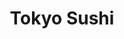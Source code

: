 ---
layout: place
title: "Tokyo Sushi"
permalink: /pennsylvania/easton/tokyo-sushi.html
stateAbbr: PA
stateName: Pennsylvania
cityName: Easton
place_id: ChIJBT4Dk49txIkReb8EA7aDQE4
photos:
  - name: >-
      places/ChIJBT4Dk49txIkReb8EA7aDQE4/photos/AeeoHcIfk5UZGeUZAkKX9m4ZHb169OYXPyu-d-XL2zlP0-XZquVC6paAzbPvvTGlIfbjPNeupKxEHqFLl9mgCwLEIdk7GXSAnrjpyEfTrjPv288p_tDltRoZaIMmbM6BHckKZRCcMTrPr33opp23GUog_ucNQ2-zk67laAwp-EJNMJYtv1CecZNRGrpRwc0r060N_97NRjBBWjWwqPnXm5xbggFlhMk0MzNJGyA0oiqFrtIrNemGJhu-E8Grd7dWOOhTygdpFwuI-J1a4Kn9sNDT0xlpgjdpuqleaqk8RNkgY8yxVg
    widthPx: 4032
    heightPx: 3024
    authorAttributions:
      - displayName: Tokyo Sushi
        uri: https://maps.google.com/maps/contrib/110978749320664829827
        photoUri: >-
          https://lh3.googleusercontent.com/a/ACg8ocJJcmH0180EQbbV5Mm8Ty3ckt9Evn2JkMHHFCfi1YvThjyRIg=s100-p-k-no-mo
    flagContentUri: >-
      https://www.google.com/local/imagery/report/?cb_client=maps_api_places.places_api&image_key=!1e10!2sAF1QipN8_7kmtLbpFmM-YuW2h23x1YL2rBhBRpUPVKFT&hl=en-US
    googleMapsUri: >-
      https://www.google.com/maps/place//data=!3m4!1e2!3m2!1sAF1QipN8_7kmtLbpFmM-YuW2h23x1YL2rBhBRpUPVKFT!2e10!4m2!3m1!1s0x89c46d8f93033e05:0x4e4083b60304bf79
  - name: >-
      places/ChIJBT4Dk49txIkReb8EA7aDQE4/photos/AeeoHcIPz_j16wr9wgT9rWfw7vUF0fNc0VmXY66_dfYgzRNB3mQWNPN63N7UXBSPrAArMigJ7XMfc1tjohZyzPiZn4K7FmmxUCVN4T59vEe3S-n_We5qHFHUw6KP3x6eW_aNsUY6n6Y-vvH8AtQ_rtfXDfbOUepH9TuOCDIMyubwvYAfIoGgJYgnC70kmh2P67EhP930RMjoqm9xfHyzSYlOY9Eq7dTxYiYUmifYv8JDxgtlvRcnrpTguusJ8aBBXtzQYxNNsb85X7W-mW6t_3tACUT6p26XdPJhWzkf5EZL_5rd2g
    widthPx: 682
    heightPx: 959
    authorAttributions:
      - displayName: Tokyo Sushi
        uri: https://maps.google.com/maps/contrib/110978749320664829827
        photoUri: >-
          https://lh3.googleusercontent.com/a/ACg8ocJJcmH0180EQbbV5Mm8Ty3ckt9Evn2JkMHHFCfi1YvThjyRIg=s100-p-k-no-mo
    flagContentUri: >-
      https://www.google.com/local/imagery/report/?cb_client=maps_api_places.places_api&image_key=!1e10!2sAF1QipPSBWCAoZI11iYBhz3WEIF6X-RqbpXU-Ci3zAS0&hl=en-US
    googleMapsUri: >-
      https://www.google.com/maps/place//data=!3m4!1e2!3m2!1sAF1QipPSBWCAoZI11iYBhz3WEIF6X-RqbpXU-Ci3zAS0!2e10!4m2!3m1!1s0x89c46d8f93033e05:0x4e4083b60304bf79
  - name: >-
      places/ChIJBT4Dk49txIkReb8EA7aDQE4/photos/AeeoHcKtrsIjPyQo8B7dw_GNkoclHj1RB04eeY6LPpWfEWuHUv8ctHsJ0nNpg1uqHv5d9aJtfFSEbHJnZpGt5blWBM9J1lf61WcBLFnlupy_5irOEx5e6moMLtYoMDI7-76tsr2zV_QjQYplxEW5hmIOWHNEpUCe6QJpXHZ6T8o7-3dgxdHxQ1LIuLm-h-7nA4VD00uz13wh3E2G5mjeqgGm7a7s5QnMXSBPcW-y_ruj2aTzLDlz7EE28V2E_wX3C3Vfw18suKmdO-pjC2EPhvcjlekyrYINmgN8zOt7-liissLw0f4TUtVHazkxfRNu_qpwMyZGy9WzkLtUxsGwyolOlquP-ePGCFIQ3KIZiInFoZqLqakhqs4qNYwX8HhkpZeSaWbvSRs-OcAYf0guMvYALsoxlLMxIa7yUWRutFqQcVc4_w
    widthPx: 1181
    heightPx: 776
    authorAttributions:
      - displayName: S M. R.
        uri: https://maps.google.com/maps/contrib/108517972599523220093
        photoUri: >-
          https://lh3.googleusercontent.com/a/ACg8ocK8102z2bdBnzfdoVh0VEj6kP0oR9MAraWwmJINIbnaGnWzDA=s100-p-k-no-mo
    flagContentUri: >-
      https://www.google.com/local/imagery/report/?cb_client=maps_api_places.places_api&image_key=!1e10!2sCIHM0ogKEICAgID7pq6gTA&hl=en-US
    googleMapsUri: >-
      https://www.google.com/maps/place//data=!3m4!1e2!3m2!1sCIHM0ogKEICAgID7pq6gTA!2e10!4m2!3m1!1s0x89c46d8f93033e05:0x4e4083b60304bf79
  - name: >-
      places/ChIJBT4Dk49txIkReb8EA7aDQE4/photos/AeeoHcKJAUUiIB8sSdxblN73G1mlKcRQq7t0XpH0T8LIcO_apCusf-NbCuLtQ2GQe3zQjsSVdSvTus1P4Sl9uuuSvvsqLl93-d20Jg8j1i4GZGUZdFRQUPX6y3qOumiwPbase1KRSAl08mHMZ7mGQRD_GuXZBL7WU1Yh2SGnkabQcASCmUfskZt7C9BR3BL2xws0NxicI2omkGTQrSmnhC9ubLZN3PThTBtB4-ZZIvazNIQZ3P2_J0_RPzfEu7ZDiS0eJNL8Y8T6YiTFsSW_07aXYyhgsD2pWiOiD0S7HsQoGM_XkzmL5KllhFf__yMQD_uegPChBMBTPGsFwkKOPwp5e8mcMsxe1rfH1x7CQTmO1gVyr-Lm-nYOa5Rr_IamTTqaxwVbSRLx3YxHYspfrzrmgk93KLoQySC6zO58UZ76AaLilg
    widthPx: 1512
    heightPx: 2016
    authorAttributions:
      - displayName: Jameela Mathis
        uri: https://maps.google.com/maps/contrib/116617462379763495989
        photoUri: >-
          https://lh3.googleusercontent.com/a-/ALV-UjVuM78IJlUQ_oSUp4z9LtKDCU9l-0CtxXu_1zJGUkepfYPQTikA=s100-p-k-no-mo
    flagContentUri: >-
      https://www.google.com/local/imagery/report/?cb_client=maps_api_places.places_api&image_key=!1e10!2sCIHM0ogKEICAgICLxdXvQg&hl=en-US
    googleMapsUri: >-
      https://www.google.com/maps/place//data=!3m4!1e2!3m2!1sCIHM0ogKEICAgICLxdXvQg!2e10!4m2!3m1!1s0x89c46d8f93033e05:0x4e4083b60304bf79
  - name: >-
      places/ChIJBT4Dk49txIkReb8EA7aDQE4/photos/AeeoHcIDe-hM886KT8Yeh-sDuk3jcHvT--k3KCsZdpnhbIdSVlvHMAfY99EDTBaBaYm1ithf5u5EqqspkD7GkYrTwf69p9SD6VXPlhOizbDPqVYXlMZCTHgHcNudbcT6X8cK4k2jMlSFU2yB69_zLVzTIYxVqTrx0dVU4gOFk6oGmqLP-O68R_Sib_-MdOwyz9SvMNg6ERMRvGovHmvzQDoc-rZtVm66o0QtAXXwbUfzBs9QqX6lG6ws-pTgY6R-1rkW3IwWmxKqlARulkaOzLIax5kq7PhDB6gMcLxZ21b0SMewwg
    widthPx: 4032
    heightPx: 3024
    authorAttributions:
      - displayName: Tokyo Sushi
        uri: https://maps.google.com/maps/contrib/110978749320664829827
        photoUri: >-
          https://lh3.googleusercontent.com/a/ACg8ocJJcmH0180EQbbV5Mm8Ty3ckt9Evn2JkMHHFCfi1YvThjyRIg=s100-p-k-no-mo
    flagContentUri: >-
      https://www.google.com/local/imagery/report/?cb_client=maps_api_places.places_api&image_key=!1e10!2sAF1QipMMh622ArKKb1RCWPkAOcisvLEHAbktYJV4y0y9&hl=en-US
    googleMapsUri: >-
      https://www.google.com/maps/place//data=!3m4!1e2!3m2!1sAF1QipMMh622ArKKb1RCWPkAOcisvLEHAbktYJV4y0y9!2e10!4m2!3m1!1s0x89c46d8f93033e05:0x4e4083b60304bf79
  - name: >-
      places/ChIJBT4Dk49txIkReb8EA7aDQE4/photos/AeeoHcKU2--uCwBhREx7eZ2Mr2CesbzkoE_at0TVf7V6GS8zTQSE-uMajcpA6gMju0YvSqLIxaqcz6hgfn5_KYST5iVnVdxVBEx9WMr0QRZxvPy3sKszlIcxEZQPndD607WRA3ubnlFylhQabrbg893hAaWtj2woMY0UBWTQ_TizfZnxaoUfTTfZmxKC5zRFDEdOIBIMnjj_9HCd-wkmYDX4SoqT5-JIIxnnn-gjUrGjp3VVS8imgigAy9HAojUn_9FJtbSiKMn6jVtJ-RQEBmAbtC1YKMHtOrjO1_5vZbTlr0U8MRGZ4MPe2IOfXmu0J4Vb-QG1shg2MJpQ2cWUAUpidPuoyxcGVDKY-eFSKxbHh0QafuSmgsYAExECrGLPOxDY_bEgQAMoTdh0d08SWKP6D_f8v7tTVZHyTBqpjPrV-Q
    widthPx: 3000
    heightPx: 4000
    authorAttributions:
      - displayName: Art Hogarth
        uri: https://maps.google.com/maps/contrib/110906760469389003285
        photoUri: >-
          https://lh3.googleusercontent.com/a-/ALV-UjVcw9hePoKdPXy21W6vnC9bKSZP8gRjlGyJQ6rxv_2bjIdV7ak1=s100-p-k-no-mo
    flagContentUri: >-
      https://www.google.com/local/imagery/report/?cb_client=maps_api_places.places_api&image_key=!1e10!2sCIHM0ogKEICAgIDd7snfew&hl=en-US
    googleMapsUri: >-
      https://www.google.com/maps/place//data=!3m4!1e2!3m2!1sCIHM0ogKEICAgIDd7snfew!2e10!4m2!3m1!1s0x89c46d8f93033e05:0x4e4083b60304bf79
  - name: >-
      places/ChIJBT4Dk49txIkReb8EA7aDQE4/photos/AeeoHcIKlLh6T5Wp_tFm7ZEnzVdii0wiZ0Ym2PmmjE6B_uDqBRKOiBeVyHEyM-dHQvGcgzzcsRdcIUwxeS7rIfUTuuK16fV-kJH9CZsghOR4tZ7yrfjkHIDaOHIAS5_5gu-KETXzRu5jeFL20Q_mJlRyocrluHHQEQygh2UXHNnDNuiznsca86Xjq1cj-bg0rs9kzp5VGOSY8FFVoJyusJ9OBHAQzDEgy737egOJMXO4FkAZ85XxKzzep7A-kMYMJ7jBt-j5LSJXZoigHUguM6cTl_UF-iYhUbPJRuYVrmO4gvee7mf7n4xB0OwgoXNebKTDNLzOQ0qJoNB5odWOYiuSVBZq-RphsTuWOAIb9J0e-Zo0_TGxdfeT_Cq1NmwoECR1qzYMWb3Fl8Xkj1SZR7csiBXrFQyFM_xmEjvD-5JcSCaoKTqV
    widthPx: 4000
    heightPx: 3000
    authorAttributions:
      - displayName: Alan Wilson
        uri: https://maps.google.com/maps/contrib/104040277185928177464
        photoUri: >-
          https://lh3.googleusercontent.com/a-/ALV-UjVb0DdVq1O0Carl7YSKrYFOYU5OpRENvmlo-pWRPwcMQefMppxH=s100-p-k-no-mo
    flagContentUri: >-
      https://www.google.com/local/imagery/report/?cb_client=maps_api_places.places_api&image_key=!1e10!2sCIHM0ogKEICAgIDLx5j91AE&hl=en-US
    googleMapsUri: >-
      https://www.google.com/maps/place//data=!3m4!1e2!3m2!1sCIHM0ogKEICAgIDLx5j91AE!2e10!4m2!3m1!1s0x89c46d8f93033e05:0x4e4083b60304bf79
  - name: >-
      places/ChIJBT4Dk49txIkReb8EA7aDQE4/photos/AeeoHcIgTjh3nTnCsaCm2Xf1FYtybKp_BLaytzclg0HTIAZXwipgKyxhglM-1w3px8EZEDC1HwaC71MYqytS9MV-09iI50zG3xQkOpfQQEJdj6fh0cVDc7vweNUFQPkHs6I4YTKeHa8BO9nC7e_LS0BeNv76F0vKg2sJELDFq2Z2zSVgCyb7uXCB1gORiT-9_uq4flZVTAygAbcFyyp4z_zBweAJmVMS04vFQz7U4C5AF4GyXFipJ4Yd9jTEl5sEHg974IE3w7hpM0n2xbw-eAKlunn4i2qihVRUpTAaHpdL6pszXQ
    widthPx: 4032
    heightPx: 3024
    authorAttributions:
      - displayName: Tokyo Sushi
        uri: https://maps.google.com/maps/contrib/110978749320664829827
        photoUri: >-
          https://lh3.googleusercontent.com/a/ACg8ocJJcmH0180EQbbV5Mm8Ty3ckt9Evn2JkMHHFCfi1YvThjyRIg=s100-p-k-no-mo
    flagContentUri: >-
      https://www.google.com/local/imagery/report/?cb_client=maps_api_places.places_api&image_key=!1e10!2sAF1QipOmC8SDw0fR0ebpRTSNa_jw7dfHFv6MZm-AX-AC&hl=en-US
    googleMapsUri: >-
      https://www.google.com/maps/place//data=!3m4!1e2!3m2!1sAF1QipOmC8SDw0fR0ebpRTSNa_jw7dfHFv6MZm-AX-AC!2e10!4m2!3m1!1s0x89c46d8f93033e05:0x4e4083b60304bf79
  - name: >-
      places/ChIJBT4Dk49txIkReb8EA7aDQE4/photos/AeeoHcL1Fm-BBGVNZNB36ajvbKP4Yvyiqkf4keI-OUuXUBjuqVjt24EGM6nNv7xYv60Xft7SBnw1UQLblhjPM0UrfaZwPQIKY8rUXoLGn0xmoLGZlKUeCYxswhVxhxWrfGm7NnzdccqYeeFaJ68Z98r9g5qNC8YbO46LYo7lUQbAk_JHdg1tDj9VjmOobi1KpO09TF6UleQ4FQ6sMZsEeJnmR9YglMVn_LlgHjIFL1ozHWiKYy8EnJLb1wMXlGti5o8OZn0RZOaPCotZKGz_bGCPPGjFz0TF6r4d7q7sGvApVV-sCB5H3GJCfI3H8CWujHley-YktJvzMR5sWF3uwjKmI0FkQiHJgCjiQe2rBTYLS_KPtycg5bmEt42VyUlZ33fJFYSFdixTL3yr7mAtKUncYjjb2nIrC12gIjfIHBDrQHArrBi3
    widthPx: 3024
    heightPx: 4032
    authorAttributions:
      - displayName: G W
        uri: https://maps.google.com/maps/contrib/117939474619111151979
        photoUri: >-
          https://lh3.googleusercontent.com/a-/ALV-UjULzsVlQSbG53TlcfrBUVJlfLoczXiSktROcxFUS4__clTxcRnvRA=s100-p-k-no-mo
    flagContentUri: >-
      https://www.google.com/local/imagery/report/?cb_client=maps_api_places.places_api&image_key=!1e10!2sCIHM0ogKEICAgIDb6Y_v7wE&hl=en-US
    googleMapsUri: >-
      https://www.google.com/maps/place//data=!3m4!1e2!3m2!1sCIHM0ogKEICAgIDb6Y_v7wE!2e10!4m2!3m1!1s0x89c46d8f93033e05:0x4e4083b60304bf79
  - name: >-
      places/ChIJBT4Dk49txIkReb8EA7aDQE4/photos/AeeoHcKN1McjVIIDznCndsfEPT8x6oIFlFQwBwBkbVzTbpCLNM_MbR-ODYGk4Fzzka6niUrECl06rElgVBDFNn4Wq-34Ji4gC55NnfFAommZmsgOI32cFgcc4fD1z5CwbU-wjg-fZI1ZD_VQajbO9H6KddDQaiDnhpDguobKM0zVhE3pwYck5vRXoQUNiydcrSPf03yAe5kGu54H8m8SH-pOvJVa2YHQ-JrgJ75ceL5mXz6hZ-lsBmkH_56bwfkoySH4CgfcqykEO7SlThviw-2BPiX0JxyPjbJpwNlKe19-FQEavhQRR-d7mgfXlYoNwzfmYZK2vZ6P5a756TsMO_x_JsRDhTn1gESKYXxe-sNjoW6Hmi9q1-p_50FBahU4LavK5jejQ3hBGrqFnbEYkcCS0_u-lJFvikzGu1oi1eWjTwHeYOCo
    widthPx: 4032
    heightPx: 3024
    authorAttributions:
      - displayName: Zujeily Ortiz
        uri: https://maps.google.com/maps/contrib/109303556246679097512
        photoUri: >-
          https://lh3.googleusercontent.com/a-/ALV-UjVMHVw9qxKjTo79ej6eYLSOt_wLReqkmSBnb_nAN8ESTp2GJRbI_g=s100-p-k-no-mo
    flagContentUri: >-
      https://www.google.com/local/imagery/report/?cb_client=maps_api_places.places_api&image_key=!1e10!2sCIHM0ogKEICAgIC5mtvApQE&hl=en-US
    googleMapsUri: >-
      https://www.google.com/maps/place//data=!3m4!1e2!3m2!1sCIHM0ogKEICAgIC5mtvApQE!2e10!4m2!3m1!1s0x89c46d8f93033e05:0x4e4083b60304bf79
address: 22 N 3rd St, Easton, PA 18042, USA
street: 22 N 3rd St
city: Easton
state: PA
zip: '18042'
country: USA
neighborhood: Downtown Historic District
latitude: '40.692168'
longitude: '-75.209458'
accessibility_options: null
business_status: OPERATIONAL
name: Tokyo Sushi
google_maps_links:
  directionsUri: >-
    https://www.google.com/maps/dir//''/data=!4m7!4m6!1m1!4e2!1m2!1m1!1s0x89c46d8f93033e05:0x4e4083b60304bf79!3e0
  placeUri: https://maps.google.com/?cid=5638651551225790329
  writeAReviewUri: >-
    https://www.google.com/maps/place//data=!4m3!3m2!1s0x89c46d8f93033e05:0x4e4083b60304bf79!12e1
  reviewsUri: >-
    https://www.google.com/maps/place//data=!4m4!3m3!1s0x89c46d8f93033e05:0x4e4083b60304bf79!9m1!1b1
  photosUri: >-
    https://www.google.com/maps/place//data=!4m3!3m2!1s0x89c46d8f93033e05:0x4e4083b60304bf79!10e5
primary_type: Sushi Restaurant
opening_hours:
  regular: null
  current: null
secondary_opening_hours:
  regular:
    weekdayDescriptions: null
    type: null
  current:
    weekdayDescriptions: null
    type: null
phone: null
price_level: null
price_range: null
rating: null
rating_count: 0
website: null
description: null
reviews: null
parking_options: null
payment_options: null
allow_dogs: null
curbside_pickup: null
delivery: null
dine_in: null
good_for_children: null
good_for_groups: null
good_for_sports: null
live_music: null
menu_for_children: null
outdoor_seating: null
reservable: null
restroom: null
serves_beer: null
serves_breakfast: null
serves_brunch: null
serves_cocktails: null
serves_coffee: null
serves_dinner: null
serves_dessert: null
serves_lunch: null
serves_vegetarian_food: null
serves_wine: null
takeout: null

---